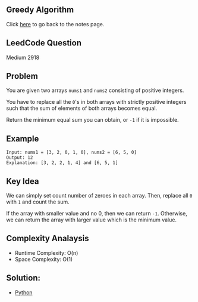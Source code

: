 ## Greedy Algorithm
Click [here](../notes.md) to go back to the notes page.

## LeedCode Question
Medium 2918

## Problem
You are given two arrays `nums1` and `nums2` consisting of positive integers.

You have to replace all the `0`'s in both arrays with strictly positive integers such that the sum of elements of both arrays becomes equal.

Return the minimum equal sum you can obtain, or `-1` if it is impossible.

## Example
```
Input: nums1 = [3, 2, 0, 1, 0], nums2 = [6, 5, 0]
Output: 12
Explanation: [3, 2, 2, 1, 4] and [6, 5, 1]
```

## Key Idea
We can simply set count number of zeroes in each array. Then, replace all `0` with `1` and count the sum.

If the array with smaller value and no 0, then we can return `-1`. Otherwise, we can return the array with larger value which is the minimum value.

## Complexity Analaysis
- Runtime Complexity: O(n)
- Space Complexity: O(1)

## Solution:
- [Python](./solution.py)

